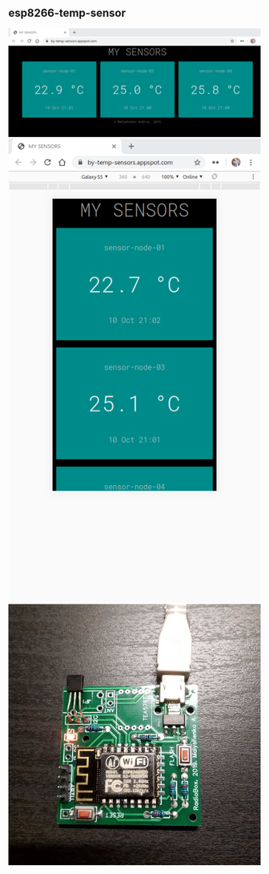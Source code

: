 ## esp8266-temp-sensor
![Desktop view](https://raw.githubusercontent.com/anabolyc/esp8266-temp-sensor/master/screenshots/screen-1.png)
![Mobile view](https://raw.githubusercontent.com/anabolyc/esp8266-temp-sensor/master/screenshots/screen-2.png)
![Device node](https://raw.githubusercontent.com/anabolyc/esp8266-temp-sensor/master/screenshots/device-1.jpg)